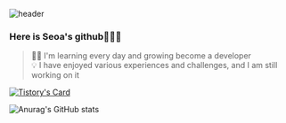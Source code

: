![header](https://capsule-render.vercel.app/api?type=waving&color=timeGradient)

### Here is Seoa's github👩🏻‍💻                      

> ✍🏻 I'm learning every day and growing become a developer         
> 💡 I have enjoyed various experiences and challenges, and I am still working on it


[![Tistory's Card](https://github-readme-tistory-card.vercel.app/api?name=records-sa&theme=vue)](https://github.com/loosie/github-readme-tistory-card)

![Anurag's GitHub stats](https://github-readme-stats.vercel.app/api?username=records-sa&theme=vue&show_icons=true)





<!--
**records-sa/records-sa** is a ✨ _special_ ✨ repository because its `README.md` (this file) appears on your GitHub profile.

Here are some ideas to get you started:

- 🔭 I’m currently working on ...
- 🌱 I’m currently learning ...
- 👯 I’m looking to collaborate on ...
- 🤔 I’m looking for help with ...
- 💬 Ask me about ...
- 📫 How to reach me: ...
- 😄 Pronouns: ...
- ⚡ Fun fact: ...
-->
